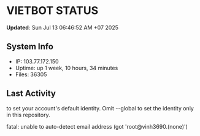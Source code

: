 # VIETBOT STATUS
**Updated**: Sun Jul 13 06:46:52 AM +07 2025

## System Info
- IP: 103.77.172.150
- Uptime: up 1 week, 10 hours, 34 minutes
- Files: 36305

## Last Activity

to set your account's default identity.
Omit --global to set the identity only in this repository.

fatal: unable to auto-detect email address (got 'root@vinh3690.(none)')
